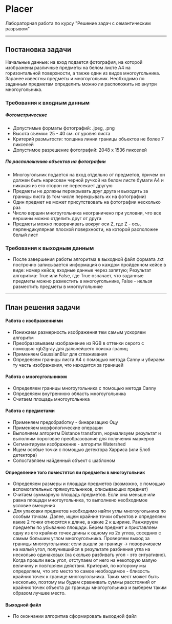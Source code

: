 # Placer
Лабораторная работа по курсу "Решение задач с семантическим разрывом"<p>
***
## Постановка задачи
Начальные данные: на вход подается фотография, на которой изображены различные предметы на белом листе А4 на горизонтальной поверхности, а также один из видов многоугольника. Заранее известны предметы и многоугольник. Необходимо по заданным предметам определить можно ли расположить их внутри многоугольника.  
### Требования к входным данным
##### Фотометрические
- Допустимые форматы фотографий: .jpeg, .png 
- Высота съемки: 25 - 40 см. от уровня листа
- Критерий размытости: толщина линии границы объектов не более 7 пикселей
- Допустимое разрешение фотографий: 2048 х 1536 пикселей

##### По расположению объектов на фотографии
- Многоугольник подается на вход отдельно от предметов, причем он должен быть нарисован черной ручкой на белом листе бумаги А4 и никакая из его сторон не пересекает другую
- Предметы не должны перекрывать друг друга и выходить за границы листа (в том числе перекрывать их на фотографии) 
- Один предмет не может присутствовать на фотографии несколько раз
- Число вершин многоугольника неограничено при условии, что все вершины можно отделить друг от друга
- Предметы можно поворачивать вокруг оси Z, где Z - ось, перпендикулярная плоской поверхности, на которой расположен белый лист

### Требования к выходным данным
- После завершения работы алгоритма в выходной файл формата .txt построчно записывается информация о каждом пройденном кейсе в виде:
номер кейса; входные данные через запятую; Результат алгоритма: True или False, где True означает, что заданные предметы можно разместить в многоугольнике, False - нельзя разместить предметы в многоугольнике
***
## План решения задачи

#### Работа с изображениями
- Понижаем размерность изображения тем самым ускоряем алгоритм
- Преобразовываем изображение из RGB в оттенки серого с помощью rgb2gray для дальнейшего поиска границ
- Применяем GaussianBlur для сглаживания
- Определяем границы листа А4 с помощью метода Canny и убираем ту часть изображения, что находится за границей
#### Работа с многоугольником 
- Определяем границы многоугольника с помощью метода Canny
- Определяем внутреннюю область многоугольника
- Считаем площадь многоугольника 
#### Работа с предметами
- Применяем предобработку - бинаризацию Оцу
- Применяем морфологические операции
- Выполняем алгоритм Distance transform, нормализуем результат и выполним пороговое преобразование для получения маркеров
- Сегментируем изображение - алгоритм Watershed
- Ищем особые точки с помощью детектора Харриса (или Блоб детектора)
- Сопоставляем найденный объект с шаблоном
#### Определение того поместятся ли предметы в многоугольник
- Определяем размеры и площади предметов (возможно, с помощью вспомогательных прямоугольников, описывающих предмет)
- Считаем суммарную площадь предметов. Если она меньше или равна площади многоугольника, то выполнено необходимое условие вмещения
 - Для упаковки предметов необходимо найти углы многоугольника по особым точкам. Далее, ищем крайние точки объектов и определяем какие 2 точки относятся к длине, а какие 2 к ширине. Ранжируем предметы по убыванию площади. Берем предмет и приставляем одну из его крайних точек длины к одному из 2х углов, соседних с самым большим углом многоугольника. Проверяем выход за границы многоугольника: если вышли за границу -> поворачиваем на малый угол, получившийся в результате разбиения угла на несколько одинаковых (на сколько разбивать угол - это ситуативно). Когда прошли весь угол, отступаем от него на некоторую малую величину и повторяем действия. Критерий, по которому мы определяем, что это место то самое необходимое - близость крайних точек к границе многоугольника. Таких мест может быть несколько, поэтому мы будем сравнивать суммы расстояний от крайних точек объекта до границы многоугольника и выберем таким образом лучшее место.
#### Выходной файл
- По окончании алгоритма сформировать выходной файл
